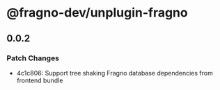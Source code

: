 # @fragno-dev/unplugin-fragno

## 0.0.2

### Patch Changes

- 4c1c806: Support tree shaking Fragno database dependencies from frontend bundle
